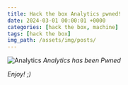 ```yaml
---
title: Hack the box Analytics pwned!
date: 2024-03-01 00:00:01 +0000
categories: [hack the box, machine]
tags: [hack the box]
img_path: /assets/img/posts/
---
```


![Analytics](htb-analytics-pwned.png)
*Analytics has been Pwned*

*Enjoy! ;)*
